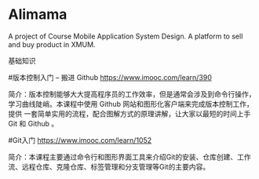 # Alimama
A project of Course Mobile Application System Design. A platform to sell and buy product in XMUM.

基础知识

#版本控制入门 – 搬进 Github https://www.imooc.com/learn/390
  
  简介：版本控制能够大大提高程序员的工作效率，但是通常会涉及到命令行操作，学习曲线陡峭。本课程中使用 Github 网站和图形化客户端来完成版本控制工作，提供   一套简单实用的流程，配合图解方式的原理讲解，让大家以最短的时间上手 Git 和 Github 。



#Git入门 https://www.imooc.com/learn/1052
  
  简介：本课程主要通过命令行和图形界面工具来介绍Git的安装、仓库创建、工作流、远程仓库、克隆仓库、标签管理和分支管理等Git的主要内容。
